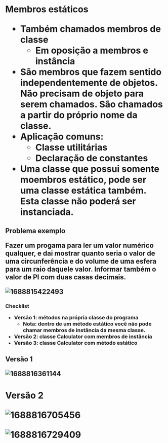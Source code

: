 <h1>Membros estáticos

* Também chamados membros de classe
  * Em oposição a membros e instância
* São membros que fazem sentido independentemente de objetos. Não precisam de objeto para serem chamados. São chamados a partir do próprio nome da classe.
* Aplicação comuns:
  * Classe utilitárias
  * Declaração de constantes
* Uma classe que possui somente moembros estático, pode ser uma classe estática também. Esta classe não poderá ser instanciada.

<h2>Problema exemplo

Fazer um progama para ler um valor numérico qualquer, e dai mostrar quanto seria o valor de uma circunferência e do volume de uma esfera para um raio daquele valor. Informar também o valor de PI com duas casas decimais.

![1688815422493](image/doc_MembrosEstáticos/1688815422493.png)

<h3>Checklist

* Versão 1: métodos na própria classe do programa
  * Nota: dentro de um método estático você não pode chamar membros de instância da mesma classe.
* Versão 2: classe Calculator com membros de instância
* Versão 3: classe Calculator com método estático


<h2>Versão 1

![1688816361144](image/doc_MembrosEstáticos/1688816361144.png)

<h1>Versão 2

![1688816705456](image/doc_MembrosEstáticos/1688816705456.png)

![1688816729409](image/doc_MembrosEstáticos/1688816729409.png)
